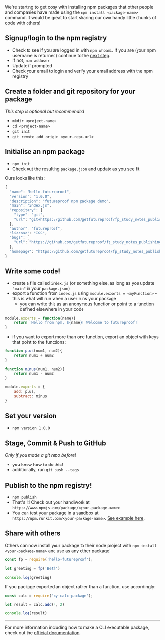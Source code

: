 We're starting to get cosy with installing npm packages that other people and companies have made using the `npm install <package-name>` command. It would be great to start sharing our own handy little chunks of code with others!

## Signup/login to the npm registry
- Check to see if you are logged in with `npm whoami`. If you are (your npm username is returned) continue to the [next step](https://github.com/getfutureproof/fp_guides_wiki/wiki/Publishing-an-NPM-package#create-a-folder-and-git-repository-for-your-package).
- If not, `npm adduser`
- Update if prompted
- Check your email to login and verify your email address with the npm registry

## Create a folder and git repository for your package
*This step is optional but recommended*
- `mkdir <project-name>`
- `cd <project-name>`
- `git init`
- `git remote add origin <your-repo-url>`

## Initialise an npm package
- `npm init`
- Check out the resulting `package.json` and update as you see fit

Ours looks like this:
```js
{
  "name": "hello-futureproof",
  "version": "1.0.0",
  "description": "futureproof npm package demo",
  "main": "index.js",
  "repository": {
    "type": "git",
    "url": "git+https://github.com/getfutureproof/fp_study_notes_publishing_npm_packages.git"
  },
  "author": "futureproof",
  "license": "ISC",
  "bugs": {
    "url": "https://github.com/getfutureproof/fp_study_notes_publishing_npm_packages/issues"
  },
  "homepage": "https://github.com/getfutureproof/fp_study_notes_publishing_npm_packages#readme"
}
```

## Write some code!
- create a file called `index.js` (or something else, as long as you update `"main"` in your `package.json`)
- export a function from `index.js` using `module.exports = <myFunction>` - this is what will run when a user runs your package
    + you can write this as an anonymous function or point to a function defined elsewhere in your code

```js
module.exports = function(name){
    return `Hello from npm, ${name}! Welcome to futureproof!`
}
```

- if you want to export more than one function, export an object with keys that point to the functions:
```js
function plus(num1, num2){
    return num1 + num2
}

function minus(num1, num2){
    return num1 - num2
}

module.exports = {
    add: plus,
    subtract: minus
}
```

## Set your version
- `npm version 1.0.0`

## Stage, Commit & Push to GitHub
*Only if you made a git repo before!*
- you know how to do this!
- additionally, run `git push --tags`

## Publish to the npm registry!
- `npm publish`
- That's it! Check out your handiwork at `https://www.npmjs.com/package/<your-package-name>`
- You can test your package in a sandbox at `https://npm.runkit.com/<your-package-name>`. [See example here](https://npm.runkit.com/hello-futureproof).

## Share with others
Others can now install your package to their node project with `npm install <your-package-name>` and use as any other package!
```js
const fp = require('hello-futureproof');

let greeting = fp('Beth')

console.log(greeting)
```

If you package exported an object rather than a function, use accordingly:
```js
const calc = require('my-calc-package');

let result = calc.add(4, 2)

console.log(result)
```
***

For more information including how to make a CLI executable package, check out the [official documentation](https://docs.npmjs.com/packages-and-modules/)

